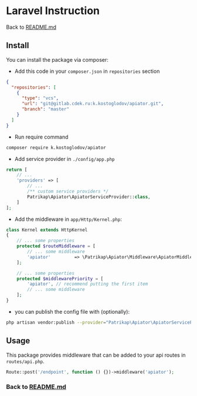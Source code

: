 # Laravel Instruction
Back to [README.md](../README.md)

## Install

You can install the package via composer:

* Add this code in your `composer.json` in `repositories` section
```json
{
  "repositories": [
    {
      "type": "vcs",
      "url": "git@gitlab.cdek.ru:k.kostoglodov/apiator.git",
      "branch": "master"
    }
  ]
}
```

* Run require command 
```bash
composer require k.kostoglodov/apiator
```
* Add service provider in `./config/app.php`
```php
return [
    // ...
    'providers' => [
        // ...
        /** custom service providers */
        Patrikap\Apiator\ApiatorServiceProvider::class,
    ]
];
```

* Add the middleware in `app/Http/Kernel.php`:
```php
class Kernel extends HttpKernel
{
    // ... some properties
    protected $routeMiddleware = [
        // ... some middleware
        'apiator'         => \Patrikap\Apiator\Middleware\ApiatorMiddleware::class,
    ];

    // ... some properties
    protected $middlewarePriority = [
        'apiator', // recommend putting the first item
        // ... some middleware
    ];
}
```

* you can publish the config file with (optionally):
```bash
php artisan vendor:publish --provider="Patrikap\Apiator\ApiatorServiceProvider" --tag="config" 
```

## Usage

This package provides middleware that can be added to your api routes in `routes/api.php`.

```php
Route::post('/endpoint', function () {})->middleware('apiator');
```

### Back to [README.md](../README.md)
